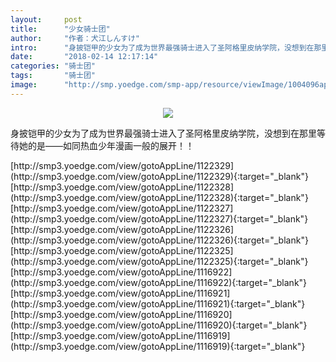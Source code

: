 ```yaml
---
layout:     post
title:      "少女骑士团"
author:     "作者：犬江しんすけ"
intro:      "身披铠甲的少女为了成为世界最强骑士进入了圣阿格里皮纳学院，没想到在那里等待她的是——如同热血少年漫画一般的展开！！"
date:       "2018-02-14 12:17:14"
categories: "骑士团"
tags:       "骑士团"
image:      "http://smp.yoedge.com/smp-app/resource/viewImage/1004096appline.png"
---
```

<div style="text-align: center">
<p><img src="http://smp.yoedge.com/smp-app/resource/viewImage/1004096appline.png"/></p>
</div>
<p class="post-meta">
<span>身披铠甲的少女为了成为世界最强骑士进入了圣阿格里皮纳学院，没想到在那里等待她的是——如同热血少年漫画一般的展开！！</span>
</p>
[http://smp3.yoedge.com/view/gotoAppLine/1122329](http://smp3.yoedge.com/view/gotoAppLine/1122329){:target="_blank"}
[http://smp3.yoedge.com/view/gotoAppLine/1122328](http://smp3.yoedge.com/view/gotoAppLine/1122328){:target="_blank"}
[http://smp3.yoedge.com/view/gotoAppLine/1122327](http://smp3.yoedge.com/view/gotoAppLine/1122327){:target="_blank"}
[http://smp3.yoedge.com/view/gotoAppLine/1122326](http://smp3.yoedge.com/view/gotoAppLine/1122326){:target="_blank"}
[http://smp3.yoedge.com/view/gotoAppLine/1122325](http://smp3.yoedge.com/view/gotoAppLine/1122325){:target="_blank"}
[http://smp3.yoedge.com/view/gotoAppLine/1116922](http://smp3.yoedge.com/view/gotoAppLine/1116922){:target="_blank"}
[http://smp3.yoedge.com/view/gotoAppLine/1116921](http://smp3.yoedge.com/view/gotoAppLine/1116921){:target="_blank"}
[http://smp3.yoedge.com/view/gotoAppLine/1116920](http://smp3.yoedge.com/view/gotoAppLine/1116920){:target="_blank"}
[http://smp3.yoedge.com/view/gotoAppLine/1116919](http://smp3.yoedge.com/view/gotoAppLine/1116919){:target="_blank"}


